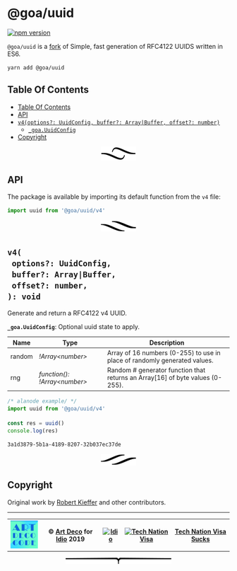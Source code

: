 # @goa/uuid

[![npm version](https://badge.fury.io/js/%40goa%2Fuuid.svg)](https://npmjs.org/package/@goa/uuid)

`@goa/uuid` is a [fork](https://github.com/kelektiv/node-uuid) of Simple, fast generation of RFC4122 UUIDS written in ES6.

```sh
yarn add @goa/uuid
```

## Table Of Contents

- [Table Of Contents](#table-of-contents)
- [API](#api)
- [`v4(options?: UuidConfig, buffer?: Array|Buffer, offset?: number)`](#v4options-uuidconfigbuffer-arraybufferoffset-number-void)
  * [`_goa.UuidConfig`](#type-_goauuidconfig)
- [Copyright](#copyright)

<p align="center"><a href="#table-of-contents"><img src="/.documentary/section-breaks/0.svg?sanitize=true"></a></p>

## API

The package is available by importing its default function from the `v4` file:

```js
import uuid from '@goa/uuid/v4'
```

<p align="center"><a href="#table-of-contents"><img src="/.documentary/section-breaks/1.svg?sanitize=true"></a></p>

## `v4(`<br/>&nbsp;&nbsp;`options?: UuidConfig,`<br/>&nbsp;&nbsp;`buffer?: Array|Buffer,`<br/>&nbsp;&nbsp;`offset?: number,`<br/>`): void`

Generate and return a RFC4122 v4 UUID.

__<a name="type-_goauuidconfig">`_goa.UuidConfig`</a>__: Optional uuid state to apply.

|  Name  |                   Type                    |                                  Description                                  |
| ------ | ----------------------------------------- | ----------------------------------------------------------------------------- |
| random | <em>!Array&lt;number&gt;</em>             | Array of 16 numbers (0-255) to use in place of randomly generated values.     |
| rng    | <em>function(): !Array&lt;number&gt;</em> | Random # generator function that returns an Array[16] of byte values (0-255). |

```js
/* alanode example/ */
import uuid from '@goa/uuid/v4'

const res = uuid()
console.log(res)
```
```
3a1d3879-5b1a-4189-8207-32b037ec37de
```

<p align="center"><a href="#table-of-contents"><img src="/.documentary/section-breaks/2.svg?sanitize=true"></a></p>

## Copyright

Original work by [Robert Kieffer](https://github.com/kelektiv/node-uuid/blob/master/LICENSE.md) and other contributors.

---

<table>
  <tr>
    <th>
      <a href="https://artd.eco">
        <img src="https://raw.githubusercontent.com/wrote/wrote/master/images/artdeco.png" alt="Art Deco">
      </a>
    </th>
    <th>© <a href="https://artd.eco">Art Deco</a> for <a href="https://idio.cc">Idio</a> 2019</th>
    <th>
      <a href="https://idio.cc">
        <img src="https://avatars3.githubusercontent.com/u/40834161?s=100" width="100" alt="Idio">
      </a>
    </th>
    <th>
      <a href="https://www.technation.sucks" title="Tech Nation Visa">
        <img src="https://raw.githubusercontent.com/artdecoweb/www.technation.sucks/master/anim.gif"
          alt="Tech Nation Visa">
      </a>
    </th>
    <th><a href="https://www.technation.sucks">Tech Nation Visa Sucks</a></th>
  </tr>
</table>

<p align="center"><a href="#table-of-contents"><img src="/.documentary/section-breaks/-1.svg?sanitize=true"></a></p>